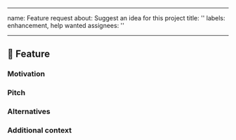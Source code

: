 ______________________________________________________________________

name: Feature request
about: Suggest an idea for this project
title: ''
labels: enhancement, help wanted
assignees: ''

______________________________________________________________________

## 🚀 Feature

<!-- A clear and concise description of the feature proposal -->

### Motivation

<!-- Please outline the motivation for the proposal. Is your feature request related to a problem? e.g., I'm always frustrated when [...]. If this is related to another GitHub issue, please link here too -->

### Pitch

<!-- A clear and concise description of what you want to happen. -->

### Alternatives

<!-- A clear and concise description of any alternative solutions or features you've considered, if any. -->

### Additional context

<!-- Add any other context or screenshots about the feature request here. -->
